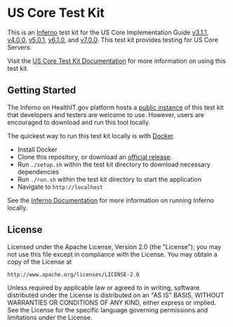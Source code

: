 # US Core Test Kit

This is an [Inferno](https://inferno-framework.github.io/) test kit
for the US Core Implementation Guide
[v3.1.1](https://hl7.org/fhir/us/core/STU3.1.1/),
[v4.0.0](https://hl7.org/fhir/us/core/STU4/),
[v5.0.1](https://hl7.org/fhir/us/core/STU5.0.1/),
[v6.1.0](https://hl7.org/fhir/us/core/STU6.1/), and
[v7.0.0](https://hl7.org/fhir/us/core/STU7/).  This test kit
provides testing for US Core Servers.

Visit the [US Core Test Kit
Documentation](https://github.com/inferno-framework/us-core-test-kit/wiki) for
more information on using this test kit.

## Getting Started

The Inferno on HealthIT.gov platform hosts a [public
instance](https://inferno.healthit.gov/test-kits/us-core/) of this test
kit that developers and testers are welcome to use.  However, users are
encouraged to download and run this tool locally.

The quickest way to run this test kit locally is with [Docker](https://www.docker.com/).

- Install Docker
- Clone this repository, or download an [official release](/releases).
- Run `./setup.sh` within the test kit directory to download necessary dependencies
- Run `./run.sh` within the test kit directory to start the application
- Navigate to `http://localhost`

See the [Inferno Documentation](https://inferno-framework.github.io/docs/getting-started-users.html#running-an-existing-test-kit)
for more information on running Inferno locally.

## License

Licensed under the Apache License, Version 2.0 (the "License"); you may not use
this file except in compliance with the License. You may obtain a copy of the
License at
```
http://www.apache.org/licenses/LICENSE-2.0
```
Unless required by applicable law or agreed to in writing, software distributed
under the License is distributed on an "AS IS" BASIS, WITHOUT WARRANTIES OR
CONDITIONS OF ANY KIND, either express or implied. See the License for the
specific language governing permissions and limitations under the License.
